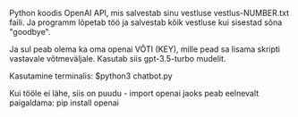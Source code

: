 Python koodis OpenAI API, mis salvestab sinu vestluse vestlus-NUMBER.txt faili.
Ja programm lõpetab töö ja salvestab kõik vestluse kui sisestad sõna "goodbye".

Ja sul peab olema ka oma openai VÕTI (KEY), mille pead sa lisama skripti vastavale võtmeväljale.
Kasutab siis gpt-3.5-turbo mudelit.

Kasutamine terminalis:
$python3 chatbot.py

Kui tööle ei lähe, siis on puudu -
import openai jaoks peab eelnevalt paigaldama: 
pip install openai

